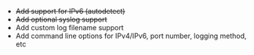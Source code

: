 * ~~Add support for IPv6 (autodetect)~~
* ~~Add optional syslog support~~
* Add custom log filename support
* Add command line options for IPv4/IPv6, port number, logging method, etc
